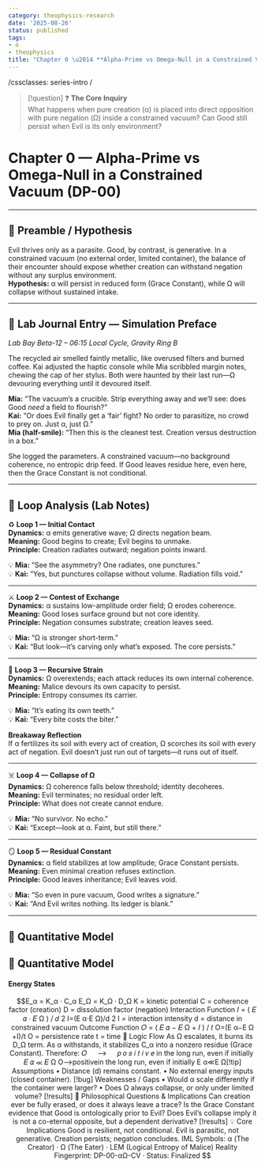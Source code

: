 ```yaml
---
category: theophysics-research
date: '2025-08-26'
status: published
tags:
- o
- theophysics
title: "Chapter 0 \u2014 **Alpha-Prime vs Omega-Null in a Constrained Vacuum (DP-00)**"
---
```


/cssclasses: series-intro /

> [!question] ❓ **The Core Inquiry**  
What happens when pure creation (α) is placed into direct opposition with pure negation (Ω) inside a constrained vacuum? Can Good still persist when Evil is its only environment?

# Chapter 0 — **Alpha-Prime vs Omega-Null in a Constrained Vacuum (DP-00)**

---

## 🧪 Preamble / Hypothesis  

Evil thrives only as a parasite. Good, by contrast, is generative. In a constrained vacuum (no external order, limited container), the balance of their encounter should expose whether creation can withstand negation without any surplus environment.  
**Hypothesis:** α will persist in reduced form (Grace Constant), while Ω will collapse without sustained intake.

---

## 📝 Lab Journal Entry — Simulation Preface  

_Lab Bay Beta-12 – 06:15 Local Cycle, Gravity Ring B_

The recycled air smelled faintly metallic, like overused filters and burned coffee. Kai adjusted the haptic console while Mia scribbled margin notes, chewing the cap of her stylus. Both were haunted by their last run—Ω devouring everything until it devoured itself.  

**Mia:** “The vacuum’s a crucible. Strip everything away and we’ll see: does Good _need_ a field to flourish?”  
**Kai:** “Or does Evil finally get a ‘fair’ fight? No order to parasitize, no crowd to prey on. Just α, just Ω.”  
**Mia (half-smile):** “Then this is the cleanest test. Creation versus destruction in a box.”  

She logged the parameters. A constrained vacuum—no background coherence, no entropic drip feed. If Good leaves residue here, even here, then the Grace Constant is not conditional.  

---

## 🔬 Loop Analysis (Lab Notes)

♻️ **Loop 1 — Initial Contact**  
**Dynamics:** α emits generative wave; Ω directs negation beam.  
**Meaning:** Good begins to create; Evil begins to unmake.  
**Principle:** Creation radiates outward; negation points inward.  

💡 **Mia:** “See the asymmetry? One radiates, one punctures.”  
💡 **Kai:** “Yes, but punctures collapse without volume. Radiation fills void.”  

---

⚔️ **Loop 2 — Contest of Exchange**  
**Dynamics:** α sustains low-amplitude order field; Ω erodes coherence.  
**Meaning:** Good loses surface ground but not core identity.  
**Principle:** Negation consumes substrate; creation leaves seed.  

💡 **Mia:** “Ω is stronger short-term.”  
💡 **Kai:** “But look—it’s carving only what’s exposed. The core persists.”  

---

🦠 **Loop 3 — Recursive Strain**  
**Dynamics:** Ω overextends; each attack reduces its own internal coherence.  
**Meaning:** Malice devours its own capacity to persist.  
**Principle:** Entropy consumes its carrier.  

💡 **Mia:** “It’s eating its own teeth.”  
💡 **Kai:** “Every bite costs the biter.”  

**Breakaway Reflection**  
If α fertilizes its soil with every act of creation, Ω scorches its soil with every act of negation. Evil doesn’t just run out of targets—it runs out of itself.  

---

☠️ **Loop 4 — Collapse of Ω**  
**Dynamics:** Ω coherence falls below threshold; identity decoheres.  
**Meaning:** Evil terminates; no residual order left.  
**Principle:** What does not create cannot endure.  

💡 **Mia:** “No survivor. No echo.”  
💡 **Kai:** “Except—look at α. Faint, but still there.”  

---

🪞 **Loop 5 — Residual Constant**  
**Dynamics:** α field stabilizes at low amplitude; Grace Constant persists.  
**Meaning:** Even minimal creation refuses extinction.  
**Principle:** Good leaves inheritance; Evil leaves void.  

💡 **Mia:** “So even in pure vacuum, Good writes a signature.”  
💡 **Kai:** “And Evil writes nothing. Its ledger is blank.”  

---

## 🧮 Quantitative Model

## 🧮 Quantitative Model

#### **Energy States**
```math
E_α = K_α · C_α
E_Ω = K_Ω · D_Ω
K = kinetic potential

C = coherence factor (creation)

D = dissolution factor (negation)

Interaction Function
𝐼
=
(
𝐸
𝛼
⋅
𝐸
Ω
)
/
𝑑
2
I=(E 
α
​
 ⋅E 
Ω
​
 )/d 
2
 
I = interaction intensity

d = distance in constrained vacuum

Outcome Function
𝑂
=
(
𝐸
𝛼
−
𝐸
Ω
+
𝐼
)
/
𝑡
O=(E 
α
​
 −E 
Ω
​
 +I)/t
O = persistence rate

t = time

🔄 Logic Flow
As Ω escalates, it burns its D_Ω term.
As α withstands, it stabilizes C_α into a nonzero residue (Grace Constant).
Therefore:

𝑂
  
  
⟶
  
  
𝑝
𝑜
𝑠
𝑖
𝑡
𝑖
𝑣
𝑒
in the long run, even if initially 
𝐸
𝛼
≪
𝐸
Ω
O⟶positivein the long run, even if initially E 
α
​
 ≪E 
Ω
​
 
[!tip] Assumptions
• Distance (d) remains constant.
• No external energy inputs (closed container).

[!bug] Weaknesses / Gaps
• Would α scale differently if the container were larger?
• Does Ω always collapse, or only under limited volume?

[!results] 🧠 Philosophical Questions & Implications

Can creation ever be fully erased, or does it always leave a trace?

Is the Grace Constant evidence that Good is ontologically prior to Evil?

Does Evil’s collapse imply it is not a co-eternal opposite, but a dependent derivative?

[!results] 💡 Core Implications

Good is resilient, not conditional.

Evil is parasitic, not generative.

Creation persists; negation concludes.

IML Symbols: α (The Creator) · Ω (The Eater) · LEM (Logical Entropy of Malice)
Reality Fingerprint: DP-00-αΩ-CV · Status: Finalized

